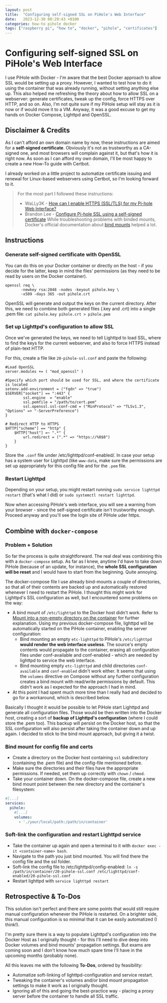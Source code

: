 ```yaml
---
layout: post
title:  "Configuring self-signed SSL on PiHole's Web Interface"
date:   2023-12-30 00:29:43 +0100
categories: how-to pihole docker
tags: ["raspberry pi", "how to", "docker", "pihole", "certificates"]
---
```


# Configuring self-signed SSL on PiHole's Web Interface

I use PiHole with Docker - I'm aware that the best Docker approach to allow SSL would be setting up a proxy.
However, I wanted to test how to do it using the container that was already running, without setting anything else up.
This also helped me refreshing the theory about how to allow SSL on a webserver: generate certificates, tweak up the config, force HTTPS over HTTP, and so on.
Also, I'm not quite sure if my PiHole setup will stay as it is now or if would move it to a VM. Anyway, it was a good excuse to get my hands on Docker Compose, Lighttpd and OpenSSL.


## Disclaimer & Credits

As I can't afford an own domain name by now, these instructions are aimed for a **self-signed certificate**.
Obviously it's not as trustworthy as a CA-signed one, and most browsers will complain against it, but that's how it is right now.
As soon as I can afford my own domain, I'll be most happy to create a new How-To guide with Certbot.

I already worked on a little project to automatize certificate issuing and renewal for Linux-based webservers using Certbot, so I'm looking forward to it.

> For the most part I followed these instructions:
>   - WaLLy3K - [How can I enable HTTPS (SSL/TLS) for my Pi-hole Web Interface?](https://discourse.pi-hole.net/t/enabling-https-for-your-pi-hole-web-interface/5771)
>   - Brandon Lee - [Configure Pi-hole SSL using a self-signed certificate](https://www.virtualizationhowto.com/2021/12/configure-pi-hole-ssl-using-a-self-signed-certificate/)
> While troubleshooting problems with binded mounts, Docker's official documentation about [bind mounts](https://docs.docker.com/storage/bind-mounts/#mount-into-a-non-empty-directory-on-the-container) helped a lot.


## Instructions

### Generate self-signed certificate with OpenSSL

You can do this on your Docker container or directly on the host - if you decide for the latter, keep in mind the files' permissions (as they need to be read by users on the Docker container).

```console
openssl req \
       -newkey rsa:2048 -nodes -keyout pihole.key \
       -x509 -days 365 -out pihole.crt
```

OpenSSL will generate and output the keys on the current directory.
After this, we need to combine both generated files (.key and .crt) into a single .pem file: ```cat pihole.key pihole.crt > pihole.pem```

### Set up Lighttpd's configuration to allow SSL

Once we've generated the keys, we need to tell Lighttpd to load SSL, where to find the keys for the current webserver, and also to force HTTPS instead of plain-text HTTP. 

For this, create a file like ```20-pihole-ssl.conf``` and paste the following:

```console
#Load OpenSSL
server.modules += ( "mod_openssl" )

#Specify which port should be used for SSL, and where the certificate is located
setenv.add-environment = ("fqdn" => "true")
$SERVER["socket"] == ":443" {
        ssl.engine  = "enable"
        ssl.pemfile = "/path/to/cert.pem"
        ssl.openssl.ssl-conf-cmd = ("MinProtocol" => "TLSv1.3", "Options" => "-ServerPreference")
}

# Redirect HTTP to HTTPS
$HTTP["scheme"] == "http" {
    $HTTP["host"] =~ ".*" {
        url.redirect = (".*" => "https://%0$0")
    }
}
```

Store the `.conf` file under /etc/lighttpd/conf-enabled/. In case your setup has a system user for Lighttpd (like `www-data`, make sure the permissions are set up appropriately for this config file and for the `.pem` file.

### Restart Lighttpd

Depending on your setup, you might restart running ```sudo service lighttpd restart``` (that's what I did) or ```sudo systemctl restart lighttpd```.

Now when accessing PiHole's web interface, you will see a warning from your browser - since the self-signed certificate isn't trustworthy enough. Proceed anyway and you'll see the login site of PiHole uder https.


## Combine with `docker-compose`

### Problem + Solution 

So far the process is quite straightforward. The real deal was combining this with a `docker-compose` setup. As far as I knew, anytime I'd have to take down PiHole (because of an update, for instance), the **whole SSL configuration will be reset** and I would have to start from the beginning. Quite annoying.

The docker-compose file I use already bind-mounts a couple of directories, so that all of their contents are backed up and automatically restored whenever I need to restart the PiHole. I thought this might work for Lighttpd's SSL configuration as  well, but I encountered some problems on the way:

  * A bind mount of `/etc/lighttpd` to the Docker host didn't work. Refer to [Mount into a non-empty directory on the container](https://docs.docker.com/storage/bind-mounts/#mount-into-a-non-empty-directory-on-the-container) for further explanation. Using my previous docker-compose file, lighttpd will be automatically started on the PiHole container, enabling the server configuration:
    * Bind mounting an empty `etc-lighttpd` to PiHole's `/etc/lighttpd` **would render the web interface useless**. The source's empty contents would propagate to the container, erasing all configuration files under conf-available and conf-enabled - which are needed by lighttpd to service the web interface.
	* Bind mounting empty `etc-lighttpd` and child directories `conf-available` and `conf-enabled` didn't work either. It seems that using the `volumes` directive on Compose without any further configuration creates a bind mount with read/write permissions by default. This didn't work as I expected for the approach I had in mind.
  * At this point I had spent much more time than I really had and decided to go for a workaround, which is described below. 
  
Basically I thought it would be possible to let PiHole start Lighttpd and generate all configuration files. Those would be then written into the Docker host, creating a sort of **backup of Lighttpd's configuration** (where I could store the .pem too). This backup will persist on the Docker host, so that the SSL configuration will also persist after taking the container down and up again. I decided to stick to the bind mount approach, but giving it a twist.
 
### Bind mount for config file and certs

* Create a directory on the Docker host containing `ssl` subdirectory (containing the .pem file) and the config-file mentioned before.
* Make sure the directories and their files have the appropriate permissions. If needed, set them up correctly with `chown` / `chmod`.
* Take your container down. On the docker-compose file, create a new bind mount point between the new directory and the container's filesystem:

```yaml
#[...]
services:
  pihole:
    #[...]
    volumes:
      - './your/local/path:/path/in/container'
```

### Soft-link the configuration and restart Lighttpd service

* Take the container up again and open a terminal to it with `docker exec -it <container-name> bash`.
* Navigate to the path you just bind mounted. You will find there the config file and the ssl folder.
* Soft-link the config file to /etc/lighttpd/config-enabled: `ln -s /path/in/container/20-pihole-ssl.conf /etc/lighttpd/conf-enabled/20-pihole-ssl.conf`
* Restart lighttpd with `service lighttpd restart`


## Retrospective & To-Dos

This solution isn't perfect and there are some points that would still require manual configuration whenever the PiHole is restarted. On a brighter side, this manual configuration is so minimal that it can be easily automatized (I think!).

I'm pretty sure there is a way to populate Lighttpd's configuration into the Docker Host as I originally thought - for this I'll need to dive deep into Docker volumes and bind mounts' propagation settings. But exams are coming soon and I don't know how much spare time I'll have in the upcoming months (probably none).

All this leaves me with the following **To-Dos**, ordered by feasibility:

* Automatize soft-linking of lighttpd-configuration and service restart.
* Tweaking the container's volumes and/or bind mount propagation settings to make it work as I originally thought.
* Ignoring all of this and going the best-practice way - placing a proxy server before the container to handle all SSL traffic.
